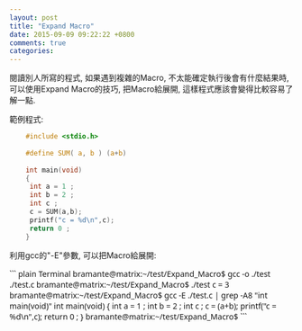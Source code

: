 ```yaml
---
layout: post
title: "Expand Macro"
date: 2015-09-09 09:22:22 +0800
comments: true
categories: 
---
```


閱讀別人所寫的程式, 如果遇到複雜的Macro,
不太能確定執行後會有什麼結果時,
可以使用Expand Macro的技巧,
把Macro給展開, 這樣程式應該會變得比較容易了解一點.

範例程式:

``` c test.c
	#include <stdio.h>
	
	#define SUM( a, b ) (a+b)
	
	int main(void)
	{
	 int a = 1 ;
	 int b = 2 ;
	 int c ;
	 c = SUM(a,b);
	 printf("c = %d\n",c);
	 return 0 ;
	}
```

利用gcc的"-E"參數, 可以把Macro給展開:

<font face="sans">
``` plain Terminal
	bramante@matrix:~/test/Expand_Macro$ gcc -o ./test ./test.c
	bramante@matrix:~/test/Expand_Macro$ ./test
	c = 3
	bramante@matrix:~/test/Expand_Macro$ gcc -E ./test.c | grep -A8 "int main(void)"
	int main(void)
	{
	 int a = 1 ;
	 int b = 2 ;
	 int c ;
	 c = (a+b);
	 printf("c = %d\n",c);
	 return 0 ;
	}
	bramante@matrix:~/test/Expand_Macro$
```
</font>
